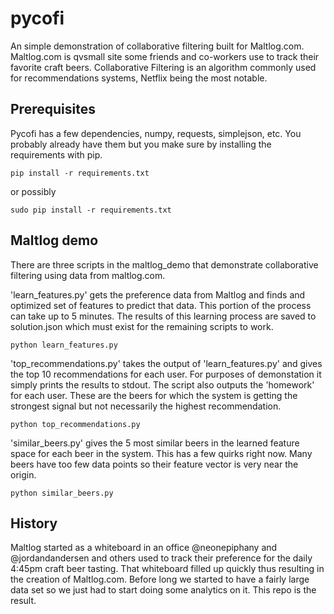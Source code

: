 pycofi
======

An simple demonstration of collaborative filtering built for Maltlog.com. Maltlog.com is qvsmall site some friends and co-workers use to track their favorite craft beers. Collaborative Filtering is an algorithm commonly used for recommendations systems, Netflix being the most notable.

Prerequisites
-------------

Pycofi has a few dependencies, numpy, requests, simplejson, etc. You probably already have them but you make sure by installing the requirements with pip. 

    pip install -r requirements.txt
    
or possibly

    sudo pip install -r requirements.txt
    
Maltlog demo
------------

There are three scripts in the maltlog_demo that demonstrate collaborative filtering using data from maltlog.com.

'learn_features.py' gets the preference data from Maltlog and finds and optimized set of features to predict that data. This portion of the process can take up to 5 minutes. The results of this learning process are saved to solution.json which must exist for the remaining scripts to work.

    python learn_features.py
    
'top_recommendations.py' takes the output of 'learn_features.py' and gives the top 10 recommendations for each user. For purposes of demonstation it simply prints the results to stdout. The script also outputs the 'homework' for each user. These are the beers for which the system is getting the strongest signal but not necessarily the highest recommendation.

    python top_recommendations.py
    
'similar_beers.py' gives the 5 most similar beers in the learned feature space for each beer in the system. This has a few quirks right now. Many beers have too few data points so their feature vector is very near the origin.

    python similar_beers.py

History
-------

Maltlog started as a whiteboard in an office @neonepiphany and @jordandandersen and others used to track their preference for the daily 4:45pm craft beer tasting. That whiteboard filled up quickly thus resulting in the creation of Maltlog.com. Before long we started to have a fairly large data set so we just had to start doing some analytics on it. This repo is the result.
